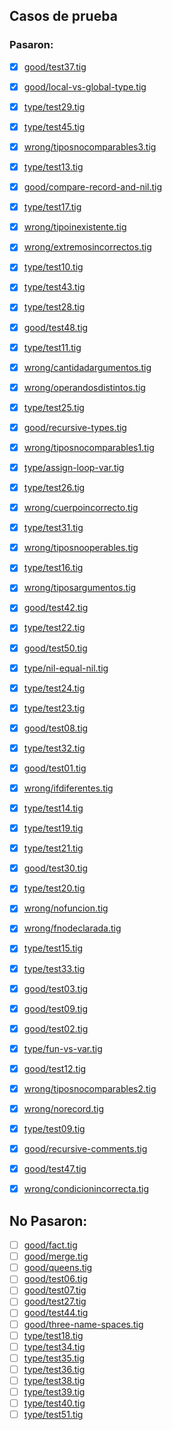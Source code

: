 ## Casos de prueba

### Pasaron:

- [x] [good/test37.tig](good/test37.tig)
- [x] [good/local-vs-global-type.tig](good/local-vs-global-type.tig)
- [x] [type/test29.tig](type/test29.tig)
- [x] [type/test45.tig](type/test45.tig)
- [x] [wrong/tiposnocomparables3.tig](wrong/tiposnocomparables3.tig)
- [x] [type/test13.tig](type/test13.tig)
- [x] [good/compare-record-and-nil.tig](good/compare-record-and-nil.tig)
- [x] [type/test17.tig](type/test17.tig)
- [x] [wrong/tipoinexistente.tig](wrong/tipoinexistente.tig)
- [x] [wrong/extremosincorrectos.tig](wrong/extremosincorrectos.tig)
- [x] [type/test10.tig](type/test10.tig)
- [x] [type/test43.tig](type/test43.tig)
- [x] [type/test28.tig](type/test28.tig)
- [x] [good/test48.tig](good/test48.tig)
- [x] [type/test11.tig](type/test11.tig)
- [x] [wrong/cantidadargumentos.tig](wrong/cantidadargumentos.tig)
- [x] [wrong/operandosdistintos.tig](wrong/operandosdistintos.tig)
- [x] [type/test25.tig](type/test25.tig)
- [x] [good/recursive-types.tig](good/recursive-types.tig)
- [x] [wrong/tiposnocomparables1.tig](wrong/tiposnocomparables1.tig)
- [x] [type/assign-loop-var.tig](type/assign-loop-var.tig)
- [x] [type/test26.tig](type/test26.tig)
- [x] [wrong/cuerpoincorrecto.tig](wrong/cuerpoincorrecto.tig)
- [x] [type/test31.tig](type/test31.tig)
- [x] [wrong/tiposnooperables.tig](wrong/tiposnooperables.tig)
- [x] [type/test16.tig](type/test16.tig)
- [x] [wrong/tiposargumentos.tig](wrong/tiposargumentos.tig)
- [x] [good/test42.tig](good/test42.tig)
- [x] [type/test22.tig](type/test22.tig)
- [x] [good/test50.tig](good/test50.tig)
- [x] [type/nil-equal-nil.tig](type/nil-equal-nil.tig)
- [x] [type/test24.tig](type/test24.tig)
- [x] [type/test23.tig](type/test23.tig)
- [x] [good/test08.tig](good/test08.tig)
- [x] [type/test32.tig](type/test32.tig)
- [x] [good/test01.tig](good/test01.tig)
- [x] [wrong/ifdiferentes.tig](wrong/ifdiferentes.tig)
- [x] [type/test14.tig](type/test14.tig)
- [x] [type/test19.tig](type/test19.tig)
- [x] [type/test21.tig](type/test21.tig)
- [x] [good/test30.tig](good/test30.tig)
- [x] [type/test20.tig](type/test20.tig)
- [x] [wrong/nofuncion.tig](wrong/nofuncion.tig)
- [x] [wrong/fnodeclarada.tig](wrong/fnodeclarada.tig)
- [x] [type/test15.tig](type/test15.tig)
- [x] [type/test33.tig](type/test33.tig)
- [x] [good/test03.tig](good/test03.tig)
- [x] [good/test09.tig](good/test09.tig)
- [x] [good/test02.tig](good/test02.tig)
- [x] [type/fun-vs-var.tig](type/fun-vs-var.tig)
- [x] [good/test12.tig](good/test12.tig)
- [x] [wrong/tiposnocomparables2.tig](wrong/tiposnocomparables2.tig)
- [x] [wrong/norecord.tig](wrong/norecord.tig)
- [x] [type/test09.tig](type/test09.tig)
- [x] [good/recursive-comments.tig](good/recursive-comments.tig)
- [x] [good/test47.tig](good/test47.tig)
- [x] [wrong/condicionincorrecta.tig](wrong/condicionincorrecta.tig)


## No Pasaron:

- [ ] [good/fact.tig](good/fact.tig)
- [ ] [good/merge.tig](good/merge.tig)
- [ ] [good/queens.tig](good/queens.tig)
- [ ] [good/test06.tig](good/test06.tig)
- [ ] [good/test07.tig](good/test07.tig)
- [ ] [good/test27.tig](good/test27.tig)
- [ ] [good/test44.tig](good/test44.tig)
- [ ] [good/three-name-spaces.tig](good/three-name-spaces.tig)
- [ ] [type/test18.tig](type/test18.tig)
- [ ] [type/test34.tig](type/test34.tig)
- [ ] [type/test35.tig](type/test35.tig)
- [ ] [type/test36.tig](type/test36.tig)
- [ ] [type/test38.tig](type/test38.tig)
- [ ] [type/test39.tig](type/test39.tig)
- [ ] [type/test40.tig](type/test40.tig)
- [ ] [type/test51.tig](type/test51.tig)
